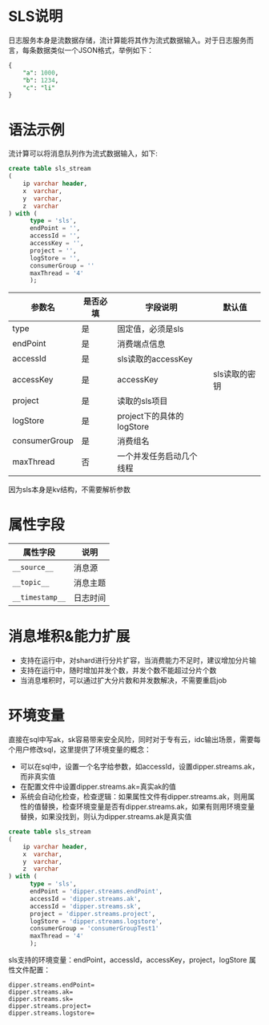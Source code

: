# SLS说明

日志服务本身是流数据存储，流计算能将其作为流式数据输入。对于日志服务而言，每条数据类似一个JSON格式，举例如下：

```sql
{
	"a": 1000,
	"b": 1234,
	"c": "li"
}
```

# 语法示例

流计算可以将消息队列作为流式数据输入，如下:

```sql
create table sls_stream
(
    ip varchar header,
    x  varchar,
    y  varchar,
    z  varchar
) with (
      type = 'sls',
      endPoint = '',
      accessId = '',
      accessKey = '',
      project = '',
      logStore = '',
      consumerGroup = ''
      maxThread = '4'
      );
```

| 参数名 | 是否必填 | 字段说明 | 默认值     |
| --- | --- | --- |---|
| type | 是 | 固定值，必须是sls |         |
| endPoint | 是 | 消费端点信息 |         |
| accessId | 是 | sls读取的accessKey |         |
| accessKey | 是 | accessKey | sls读取的密钥 |
| project | 是 | 读取的sls项目 |         |
| logStore | 是 | project下的具体的logStore |         |
| consumerGroup | 是 | 消费组名 |         |
| maxThread | 否 | 一个并发任务启动几个线程 |         |

因为sls本身是kv结构，不需要解析参数

# 属性字段

| 属性字段 | 说明 |
| --- | --- |
| `__source__` | 消息源 |
| `__topic__` | 消息主题 |
| `__timestamp__` | 日志时间 |

# 消息堆积&能力扩展

- 支持在运行中，对shard进行分片扩容，当消费能力不足时，建议增加分片输
- 支持在运行中，随时增加并发个数，并发个数不能超过分片个数
- 当消息堆积时，可以通过扩大分片数和并发数解决，不需要重启job

# 环境变量

直接在sql中写ak，sk容易带来安全风险，同时对于专有云，idc输出场景，需要每个用户修改sql，这里提供了环境变量的概念：

- 可以在sql中，设置一个名字给参数，如accessId，设置dipper.streams.ak，而非真实值
- 在配置文件中设置dipper.streams.ak=真实ak的值
- 系统会自动化检查，检查逻辑：如果属性文件有dipper.streams.ak，则用属性的值替换，检查环境变量是否有dipper.streams.ak，如果有则用环境变量替换，如果没找到，则认为dipper.streams.ak是真实值

```sql
create table sls_stream
(
    ip varchar header,
    x  varchar,
    y  varchar,
    z  varchar
) with (
      type = 'sls',
      endPoint = 'dipper.streams.endPoint',
      accessId = 'dipper.streams.ak',
      accessId = 'dipper.streams.sk',
      project = 'dipper.streams.project',
      logStore = 'dipper.streams.logstore',
      consumerGroup = 'consumerGroupTest1'
      maxThread = '4'
      );
```

sls支持的环境变量：endPoint，accessId，accessKey，project，logStore 属性文件配置：

```properties
dipper.streams.endPoint=
dipper.streams.ak=
dipper.streams.sk=
dipper.streams.project=
dipper.streams.logstore=
```
